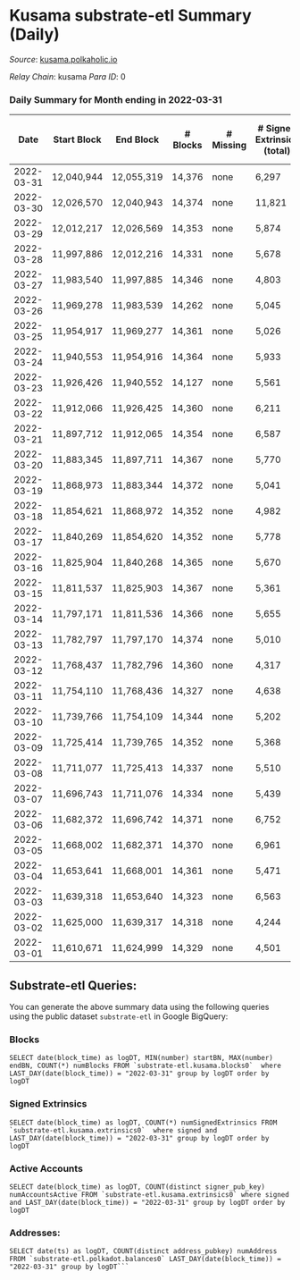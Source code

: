 # Kusama substrate-etl Summary (Daily)

_Source_: [kusama.polkaholic.io](https://kusama.polkaholic.io)

*Relay Chain*: kusama
*Para ID*: 0



### Daily Summary for Month ending in 2022-03-31


| Date | Start Block | End Block | # Blocks | # Missing | # Signed Extrinsics (total) | # Active Accounts | # Addresses with Balances | # Events | # Transfers | # XCM Transfers In | # XCM Transfers Out |
| ---- | ----------- | --------- | -------- | --------- | --------------------------- | ----------------- | ------------------------- | -------- | ----------- | ------------------ | ------------------- |
| 2022-03-31 | 12,040,944 | 12,055,319 | 14,376 | none  | 6,297 | 1,461 | 245,128 | 370,935 | 2,437 ($6,295,602) | 151 ($349,148) | 287 ($881,205) |
| 2022-03-30 | 12,026,570 | 12,040,943 | 14,374 | none  | 11,821 | 7,403 |  | 392,761 | 7,741 ($7,721,999) | 162 ($431,224) | 251 ($1,181,788) |
| 2022-03-29 | 12,012,217 | 12,026,569 | 14,353 | none  | 5,874 | 1,447 |  | 368,659 | 2,053 ($5,674,992) | 123 ($230,705) | 213 ($491,502) |
| 2022-03-28 | 11,997,886 | 12,012,216 | 14,331 | none  | 5,678 | 1,461 |  | 383,010 | 1,569 ($4,269,526) | 130 ($152,501) | 172 ($577,700) |
| 2022-03-27 | 11,983,540 | 11,997,885 | 14,346 | none  | 4,803 | 1,309 |  | 353,487 | 1,870 ($4,304,990) | 95 ($216,076) | 164 ($388,803) |
| 2022-03-26 | 11,969,278 | 11,983,539 | 14,262 | none  | 5,045 | 1,318 |  | 348,831 | 1,709 ($4,055,466) | 105 ($165,781) | 145 ($346,633) |
| 2022-03-25 | 11,954,917 | 11,969,277 | 14,361 | none  | 5,026 | 1,302 |  | 370,150 | 1,557 ($5,965,367) | 99 ($203,405) | 177 ($860,562) |
| 2022-03-24 | 11,940,553 | 11,954,916 | 14,364 | none  | 5,933 | 1,674 |  | 367,169 | 2,060 ($3,551,783) | 89 ($147,782) | 195 ($319,027) |
| 2022-03-23 | 11,926,426 | 11,940,552 | 14,127 | none  | 5,561 | 1,527 |  | 378,429 | 1,838 ($6,159,052) | 112 ($421,405) | 182 ($439,189) |
| 2022-03-22 | 11,912,066 | 11,926,425 | 14,360 | none  | 6,211 | 1,717 |  | 392,879 | 1,965 ($5,160,882) | 115 ($255,620) | 176 ($573,863) |
| 2022-03-21 | 11,897,712 | 11,912,065 | 14,354 | none  | 6,587 | 1,846 |  | 419,548 | 2,081 ($7,182,628) | 103 ($269,705) | 165 ($273,315) |
| 2022-03-20 | 11,883,345 | 11,897,711 | 14,367 | none  | 5,770 | 1,614 |  | 396,701 | 3,308 ($6,944,262) | 134 ($301,145) | 189 ($965,204) |
| 2022-03-19 | 11,868,973 | 11,883,344 | 14,372 | none  | 5,041 | 1,258 |  | 388,350 | 2,002 ($3,206,526) | 90 ($104,433) | 212 ($409,503) |
| 2022-03-18 | 11,854,621 | 11,868,972 | 14,352 | none  | 4,982 | 1,334 |  | 386,794 | 1,362 ($5,961,796) | 95 ($204,530) | 138 ($922,339) |
| 2022-03-17 | 11,840,269 | 11,854,620 | 14,352 | none  | 5,778 | 1,496 |  | 396,786 | 1,710 ($8,581,289) | 101 ($276,378) | 169 ($406,451) |
| 2022-03-16 | 11,825,904 | 11,840,268 | 14,365 | none  | 5,670 | 1,469 |  | 391,108 | 1,802 ($4,303,589) | 67 ($100,291) | 155 ($160,918) |
| 2022-03-15 | 11,811,537 | 11,825,903 | 14,367 | none  | 5,361 | 1,305 |  | 398,704 | 1,627 ($2,627,393) | 78 ($149,722) | 139 ($158,012) |
| 2022-03-14 | 11,797,171 | 11,811,536 | 14,366 | none  | 5,655 | 1,419 |  | 405,015 | 1,567 ($2,519,357) | 45 ($302,190) | 149 ($310,854) |
| 2022-03-13 | 11,782,797 | 11,797,170 | 14,374 | none  | 5,010 | 1,155 |  | 384,620 | 1,324 ($3,551,786) | 70 ($157,545) | 135 ($297,727) |
| 2022-03-12 | 11,768,437 | 11,782,796 | 14,360 | none  | 4,317 | 1,049 |  | 384,305 | 1,217 ($877,449) | 47 ($252,203) | 135 ($153,889) |
| 2022-03-11 | 11,754,110 | 11,768,436 | 14,327 | none  | 4,638 | 1,237 |  | 390,964 | 1,224 ($3,731,270) | 79 ($347,773) | 185 ($755,234) |
| 2022-03-10 | 11,739,766 | 11,754,109 | 14,344 | none  | 5,202 | 1,285 |  | 380,571 | 1,306 ($2,859,630) | 77 ($128,304) | 212 ($218,444) |
| 2022-03-09 | 11,725,414 | 11,739,765 | 14,352 | none  | 5,368 | 1,346 |  | 374,261 | 1,494 ($3,242,480) | 101 ($208,257) | 204 ($187,388) |
| 2022-03-08 | 11,711,077 | 11,725,413 | 14,337 | none  | 5,510 | 1,324 |  | 384,227 | 1,480 ($4,881,510) | 65 ($284,210) | 154 ($452,519) |
| 2022-03-07 | 11,696,743 | 11,711,076 | 14,334 | none  | 5,439 | 1,324 |  | 398,885 | 1,578 ($9,375,404) | 47 ($107,482) | 62 ($46,965.17) |
| 2022-03-06 | 11,682,372 | 11,696,742 | 14,371 | none  | 6,752 | 1,294 |  | 400,148 | 2,940 ($2,996,775) | 45 ($70,392.58) | 44 ($104,300) |
| 2022-03-05 | 11,668,002 | 11,682,371 | 14,370 | none  | 6,961 | 1,168 |  | 385,453 | 2,911 ($1,388,989) | 42 ($62,334.45) | 75 ($101,799) |
| 2022-03-04 | 11,653,641 | 11,668,001 | 14,361 | none  | 5,471 | 1,236 |  | 379,986 | 2,215 ($2,755,264) | 47 ($70,593.29) | 76 ($154,225) |
| 2022-03-03 | 11,639,318 | 11,653,640 | 14,323 | none  | 6,563 | 1,339 |  | 425,107 | 3,719 ($12,575,793) | 77 ($140,536) | 114 ($200,919) |
| 2022-03-02 | 11,625,000 | 11,639,317 | 14,318 | none  | 4,244 | 1,262 |  | 383,558 | 1,353 ($6,262,036) | 74 ($168,320) | 84 ($251,667) |
| 2022-03-01 | 11,610,671 | 11,624,999 | 14,329 | none  | 4,501 | 1,220 |  | 377,920 | 1,468 ($8,168,316) | 88 ($333,977) | 75 ($264,962) |

## Substrate-etl Queries:
You can generate the above summary data using the following queries using the public dataset `substrate-etl` in Google BigQuery:


### Blocks
```
SELECT date(block_time) as logDT, MIN(number) startBN, MAX(number) endBN, COUNT(*) numBlocks FROM `substrate-etl.kusama.blocks0`  where LAST_DAY(date(block_time)) = "2022-03-31" group by logDT order by logDT
```


### Signed Extrinsics
```
SELECT date(block_time) as logDT, COUNT(*) numSignedExtrinsics FROM `substrate-etl.kusama.extrinsics0`  where signed and LAST_DAY(date(block_time)) = "2022-03-31" group by logDT order by logDT
```


### Active Accounts
```
SELECT date(block_time) as logDT, COUNT(distinct signer_pub_key) numAccountsActive FROM `substrate-etl.kusama.extrinsics0` where signed and LAST_DAY(date(block_time)) = "2022-03-31" group by logDT order by logDT
```


### Addresses:
```
SELECT date(ts) as logDT, COUNT(distinct address_pubkey) numAddress FROM `substrate-etl.polkadot.balances0` LAST_DAY(date(block_time)) = "2022-03-31" group by logDT```

